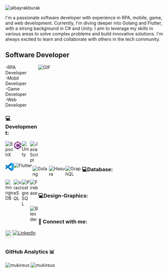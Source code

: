 <p align="left"> <img src="https://komarev.com/ghpvc/?username=albayrakburak&abbreviated=true" alt="albayrakburak" /> </p>
I'm a passionate software developer with experience in RPA, mobile, game, and web development. Currently, I'm diving deeper into Golang and Flutter, with a strong background in C# and Unity. I aim to leverage my skills in various areas to solve complex problems and build innovative solutions. I'm always excited to learn and collaborate with others in the tech community.

## Software Developer

<img align="right" alt="GIF" src="https://user-images.githubusercontent.com/78233904/188205396-a5c13fce-8e92-4d67-b10f-f8c9b87e3192.gif" width="400" height="320" />
-RPA Developer<br />
-Mobil Developer<br />
-Game Developer<br />
-Web Developer<br />


### 💻Development:
[<img align="left" alt="EpochX" width="26px" src="https://www.uipath.com/steam-agency/static/ui-new-logo-31a64a60efd11c82dfeacfd3dd290306.svg"/>][epochx]
[<img align="left" alt="csharp" width="26px" src="https://github.com/devicons/devicon/blob/master/icons/csharp/csharp-original.svg"/>][Cs]
[<img align="left" alt="Unity" width="26px" src="https://i.redd.it/tu3gt6ysfxq71.png" />][unity]
[<img align="left" alt="JavaScript" width="26px" src="https://upload.wikimedia.org/wikipedia/commons/thumb/a/a7/React-icon.svg/640px-React-icon.svg.png"/>][ReactJS]
[<img align="left" alt="Visual Studio Code" width="26px" src="https://raw.githubusercontent.com/github/explore/80688e429a7d4ef2fca1e82350fe8e3517d3494d/topics/visual-studio-code/visual-studio-code.png" />][vsCode]
[<img align="left" alt="Flutter" width="60px" src="https://img.shields.io/badge/Flutter-02569B?style=for-the-badge&logo=flutter&logoColor=white"/>][flutter]
[<img align="left" alt="Golang" width="52px" src="https://img.shields.io/badge/Go-00ADD8?style=for-the-badge&logo=go&logoColor=white"/>][golang]
[<img align="left" alt="Hasura" width="52px" src="https://img.shields.io/badge/Hasura-1EB4D4?style=for-the-badge&logo=hasura&logoColor=white"/>][hasura]
[<img align="left" alt="GraphQL" width="52px" src="https://img.shields.io/badge/GraphQl-E10098?style=for-the-badge&logo=graphql&logoColor=white"/>][graphql]

<br />

### 💻Database:

[<img align="left" alt="mongoDB" width="26px" src="https://w7.pngwing.com/pngs/241/983/png-transparent-mongodb-nosql-database-computer-icons-others-leaf-grass-fruit-thumbnail.png" />][mongoDB]
[<img align="left" alt="oracleSQL" width="26px" src="https://upload.wikimedia.org/wikipedia/en/thumb/6/68/Oracle_SQL_Developer_logo.svg/800px-Oracle_SQL_Developer_logo.svg.png"/>][OracleSQL]
[<img align="left" alt="PostgreSQL" width="26px" src="https://upload.wikimedia.org/wikipedia/commons/2/29/Postgresql_elephant.svg"/>][postgresql]
[<img align="left" alt="Firebase" width="26px" src="https://upload.wikimedia.org/wikipedia/commons/a/a7/Google_Firebase_Logo.svg"/>][firebase]

<br />

### 💻Design-Graphics:
[<img align="left" alt="Blender" width="26px" src="https://w7.pngwing.com/pngs/322/576/png-transparent-blender-3d-computer-graphics-texture-mapping-computer-software-animation-blender-3d-computer-graphics-text-orange-thumbnail.png" />][Blender]
<br />
### 📩 Connect with me:
[![LinkedIn](https://img.shields.io/badge/LinkedIn-%230077B5.svg?logo=linkedin&logoColor=white)](https://www.linkedin.com/in/burak-albayrak-74684b19b/)
[<img align="left" height="24" width="24" src="https://w7.pngwing.com/pngs/132/138/png-transparent-gmail-icon-gmail-computer-icons-email-google-contacts-google-account-gmail-blue-angle-text-thumbnail.png" />][gmail]
<br />
<br />
### GitHub Analytics 📊
<img height="180em" align="center" src="https://github-readme-stats.vercel.app/api?username=AlbayrakBurak&show_icons=true&locale=en&theme=algolia&include_all_commits=true&count_private=true" alt="mukireus"/>
  <img height="180em" align="center" src="https://github-readme-stats.vercel.app/api/top-langs?username=AlbayrakBurak&show_icons=true&locale=en&layout=compact&langs_count=8&theme=algolia" alt="mukireus"/>
<br />
<br />

[linkedin]: https://www.linkedin.com/in/burak-albayrak-74684b19b/
[gmail]: mailto:albayrak1burak@gmail.com
[flutter]: https://flutter.dev/
[unity]: https://unity.com/
[vsCode]: https://code.visualstudio.com/
[Blender]: https://www.blender.org/
[mongoDB]: https://www.mongodb.com/
[PUN]: https://www.photonengine.com/pun
[Cs]: https://learn.microsoft.com/en-us/dotnet/csharp/
[ReactJS]: https://react.dev/
[angular]: https://angularjs.org/
[react]: https://react.dev/
[OracleSQL]: https://www.oracle.com/database/sqldeveloper/
[flutter]: https://flutter.dev/
[golang]: https://golang.org/
[hasura]: https://hasura.io/
[graphql]: https://graphql.org/
[epochx]: https://epochtechnology.co/
[postgresql]: https://www.postgresql.org/
[firebase]: https://firebase.google.com/
